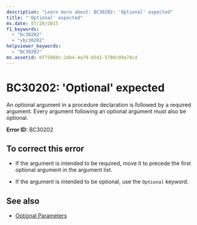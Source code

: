 ```yaml
---
description: "Learn more about: BC30202: 'Optional' expected"
title: "'Optional' expected"
ms.date: 07/20/2015
f1_keywords:
  - "bc30202"
  - "vbc30202"
helpviewer_keywords:
  - "BC30202"
ms.assetid: 6f75060c-2db4-4a79-b5d1-5780c09a74cd
---
```

# BC30202: 'Optional' expected

An optional argument in a procedure declaration is followed by a required argument. Every argument following an optional argument must also be optional.

 **Error ID:** BC30202

## To correct this error

- If the argument is intended to be required, move it to precede the first optional argument in the argument list.

- If the argument is intended to be optional, use the `Optional` keyword.

## See also

- [Optional Parameters](../../programming-guide/language-features/procedures/optional-parameters.md)
